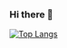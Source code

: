### Hi there 👋

[![Top Langs](https://github-readme-stats.vercel.app/api/top-langs/?username=Aidas004&card_width=500)](https://github.com/anuraghazra/github-readme-stats)

<!--
**Aidas004/Aidas004** is a ✨ _special_ ✨ repository because its `README.md` (this file) appears on your GitHub profile.

Here are some ideas to get you started:

- 🔭 I’m currently working on ...
- 🌱 I’m currently learning ...
- 👯 I’m looking to collaborate on ...
- 🤔 I’m looking for help with ...
- 💬 Ask me about ...
- 📫 How to reach me: ...
- 😄 Pronouns: ...
- ⚡ Fun fact: ...
-->
